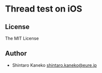 # Thread test on iOS


## License

The MIT License

## Author

- Shintaro Kaneko <shintaro.kaneko@eure.jp>

